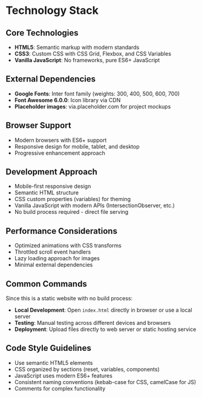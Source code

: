 # Technology Stack

## Core Technologies

- **HTML5**: Semantic markup with modern standards
- **CSS3**: Custom CSS with CSS Grid, Flexbox, and CSS Variables
- **Vanilla JavaScript**: No frameworks, pure ES6+ JavaScript

## External Dependencies

- **Google Fonts**: Inter font family (weights: 300, 400, 500, 600, 700)
- **Font Awesome 6.0.0**: Icon library via CDN
- **Placeholder images**: via.placeholder.com for project mockups

## Browser Support

- Modern browsers with ES6+ support
- Responsive design for mobile, tablet, and desktop
- Progressive enhancement approach

## Development Approach

- Mobile-first responsive design
- Semantic HTML structure
- CSS custom properties (variables) for theming
- Vanilla JavaScript with modern APIs (IntersectionObserver, etc.)
- No build process required - direct file serving

## Performance Considerations

- Optimized animations with CSS transforms
- Throttled scroll event handlers
- Lazy loading approach for images
- Minimal external dependencies

## Common Commands

Since this is a static website with no build process:

- **Local Development**: Open `index.html` directly in browser or use a local server
- **Testing**: Manual testing across different devices and browsers
- **Deployment**: Upload files directly to web server or static hosting service

## Code Style Guidelines

- Use semantic HTML5 elements
- CSS organized by sections (reset, variables, components)
- JavaScript uses modern ES6+ features
- Consistent naming conventions (kebab-case for CSS, camelCase for JS)
- Comments for complex functionality
